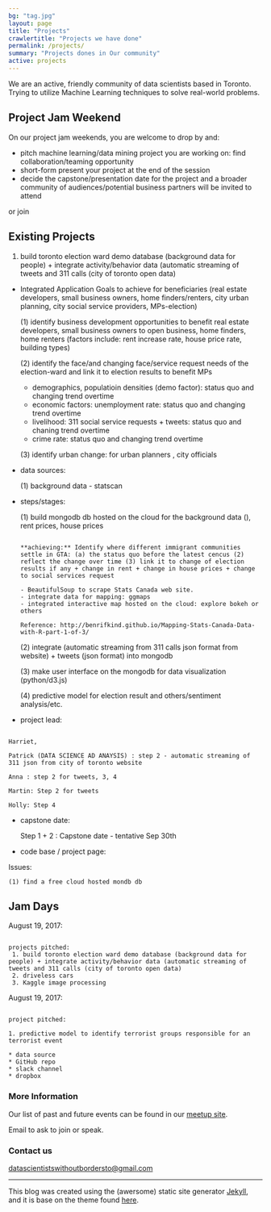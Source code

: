```yaml
---
bg: "tag.jpg"
layout: page
title: "Projects"
crawlertitle: "Projects we have done"
permalink: /projects/
summary: "Projects dones in Our community"
active: projects
---
```


We are an active, friendly community of data scientists based in Toronto. Trying to utilize Machine Learning techniques to solve real-world problems. 

Project Jam Weekend
---
On our project jam weekends, you are welcome to drop by and:

* pitch machine learning/data mining project you are working on: find collaboration/teaming opportunity
* short-form present your project at the end of the session
* decide the capstone/presentation date for the project and a broader community of audiences/potential business partners will be invited to attend 

or join 

Existing Projects
---

1. build toronto election ward demo database (background data for people) + integrate activity/behavior data (automatic streaming of tweets and 311 calls (city of toronto open data)

  * Integrated Application Goals to achieve for beneficiaries (real estate developers, small business owners, home finders/renters, city urban planning, city social service providers, MPs-election)
    
    (1) identify business development opportunities to benefit real estate developers, small business owners to open business, home finders, home renters (factors include: rent increase rate, house price rate, building types)
    
    (2) identify the face/and changing face/service request needs of the election-ward and link it to election results to benefit MPs
      - demographics, populatioin densities (demo factor): status quo and changing trend overtime
      - economic factors: unemployment rate: status quo and changing trend overtime
      - livelihood: 311 social service requests + tweets: status quo and chaning trend overtime
      - crime rate: status quo and changing trend overtime
    
    (3) identify urban change: for urban planners , city officials
  
  * data sources:
  
    (1) background data - statscan 
    
  * steps/stages: 
  
    (1) build mongodb db hosted on the cloud for the background data (), rent prices, house prices 
    
    ```
    
    **achieving:** Identify where different immigrant communities settle in GTA: (a) the status quo before the latest cencus (2) reflect the change over time (3) link it to change of election results if any + change in rent + change in house prices + change to social services request 
    
    - BeautifulSoup to scrape Stats Canada web site.
    - integrate data for mapping: ggmaps
    - integrated interactive map hosted on the cloud: explore bokeh or others
    
    Reference: http://benrifkind.github.io/Mapping-Stats-Canada-Data-with-R-part-1-of-3/
    
    ```
    
    (2) integrate (automatic streaming from 311 calls json format from website) + tweets (json format) into mongodb
    
    (3) make user interface on the mongodb for data visualization (python/d3.js)
    
    (4) predictive model for election result and others/sentiment analysis/etc.  

  * project lead: 
  
  ``` 
  
  Harriet,  
  
  Patrick (DATA SCIENCE AD ANAYSIS) : step 2 - automatic streaming of 311 json from city of toronto website
  
  Anna : step 2 for tweets, 3, 4 
  
  Martin: Step 2 for tweets 
  
  Holly: Step 4
  
  ```
    
    
  * capstone date:
  
    Step 1 + 2 : Capstone date - tentative Sep 30th
  
  * code base / project page:
  
  Issues:
  
    (1) find a free cloud hosted mondb db
  


Jam Days 
---
August 19, 2017:

```

projects pitched:
 1. build toronto election ward demo database (background data for people) + integrate activity/behavior data (automatic streaming of tweets and 311 calls (city of toronto open data)
 2. driveless cars
 3. Kaggle image processing

```

August 19, 2017:

```

project pitched:

1. predictive model to identify terrorist groups responsible for an terrorist event

* data source
* GitHub repo
* slack channel
* dropbox

```

### More Information

Our list of past and future events can be found in our [meetup site](https://www.meetup.com/Toronto-Machine-Learning-Book-Club/).

Email to ask to join or speak.



### Contact us

[datascientistswithoutbordersto@gmail.com](mailto:datascientistswithoutbordersto@gmail.com)



----

This blog was created using the (awersome) static site generator [Jekyll][jekyll], and it is base on the theme found [here][jekyll-new].

[jekyll-new]: https://github.com/jglovier/jekyll-new
[jekyll]: http://jekyllrb.com/
